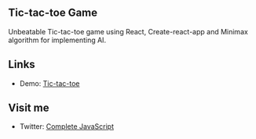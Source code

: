 ## Tic-tac-toe Game

Unbeatable Tic-tac-toe game using React, Create-react-app and Minimax algorithm for implementing AI.

## Links

  * Demo: [Tic-tac-toe](https://about.phamvanlam.com/tic-tac-toe)

## Visit me

  * Twitter: [Complete JavaScript](https://twitter.com/somorene18)
